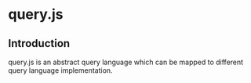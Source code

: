 # query.js
## Introduction

query.js is an abstract query language which can be mapped to different query language implementation.
